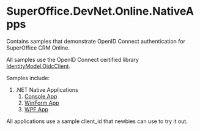# SuperOffice.DevNet.Online.NativeApps

Contains samples that demonstrate OpenID Connect authentication for SuperOffice CRM Online.

All samples use the OpenID Connect certified library [IdentityModel.OidcClient](https://github.com/IdentityModel/IdentityModel.OidcClient).

Samples include:

1. .NET Native Applications
   1. [Console App](Console/README.md)
   2. [WinForm App](Windows/README.md)
   3. [WPF App](Windows/README.md)

All applications use a sample client_id that newbies can use to try it out.
